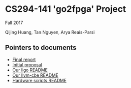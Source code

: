 # CS294-141 'go2fpga' Project
Fall 2017

Qijing Huang, Tan Nguyen, Arya Reais-Parsi

## Pointers to documents

* [Final report](docs/final/final.md)
* [Initial proposal](docs/proposal/cs294-141-proposal.pdf)
* [Our llgo README](llgo/README.md)
* [Our llvm-cbe README](llvm-cbe/README.md)
* [Hardware scripts README](backed/README.md)
